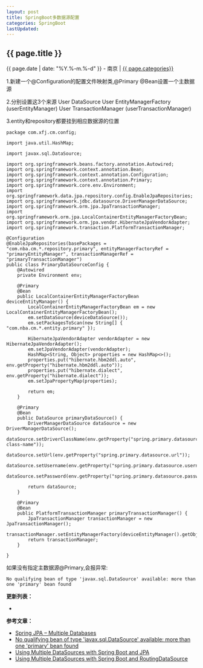 ```yaml
---
layout: post
title: SpringBoot多数据源配置
categories: SpringBoot
lastUpdated:
---
```


## {{ page.title }}

{{ page.date | date: "%Y.%-m.%-d" }} - 南京 | <a href="/archive#{{ page.categories }}">{{ page.categories}}</a>

1.新建一个@Configuration的配置文件映射类,@Primary @Bean设置一个主数据源

2.分别设置这3个来源
  User DataSource
  User EntityManagerFactory (userEntityManager)
  User TransactionManager (userTransactionManager)

3.entity和repository都要挂到相应数据源的位置

```
package com.xfj.cm.config;

import java.util.HashMap;

import javax.sql.DataSource;

import org.springframework.beans.factory.annotation.Autowired;
import org.springframework.context.annotation.Bean;
import org.springframework.context.annotation.Configuration;
import org.springframework.context.annotation.Primary;
import org.springframework.core.env.Environment;
import org.springframework.data.jpa.repository.config.EnableJpaRepositories;
import org.springframework.jdbc.datasource.DriverManagerDataSource;
import org.springframework.orm.jpa.JpaTransactionManager;
import org.springframework.orm.jpa.LocalContainerEntityManagerFactoryBean;
import org.springframework.orm.jpa.vendor.HibernateJpaVendorAdapter;
import org.springframework.transaction.PlatformTransactionManager;

@Configuration
@EnableJpaRepositories(basePackages = "com.nba.cm.*.repository.primary", entityManagerFactoryRef = "primaryEntityManager", transactionManagerRef = "primaryTransactionManager")
public class PrimaryDataSourceConfig {
	@Autowired
	private Environment env;

	@Primary
	@Bean
	public LocalContainerEntityManagerFactoryBean deviceEntityManager() {
		LocalContainerEntityManagerFactoryBean em = new LocalContainerEntityManagerFactoryBean();
		em.setDataSource(deviceDataSource());
		em.setPackagesToScan(new String[] { "com.nba.cm.*.entity.primary" });

		HibernateJpaVendorAdapter vendorAdapter = new HibernateJpaVendorAdapter();
		em.setJpaVendorAdapter(vendorAdapter);
		HashMap<String, Object> properties = new HashMap<>();
		properties.put("hibernate.hbm2ddl.auto", env.getProperty("hibernate.hbm2ddl.auto"));
		properties.put("hibernate.dialect", env.getProperty("hibernate.dialect"));
		em.setJpaPropertyMap(properties);

		return em;
	}

	@Primary
	@Bean
	public DataSource primaryDataSource() {
		DriverManagerDataSource dataSource = new DriverManagerDataSource();
		dataSource.setDriverClassName(env.getProperty("spring.primary.datasource.driver-class-name"));
		dataSource.setUrl(env.getProperty("spring.primary.datasource.url"));
		dataSource.setUsername(env.getProperty("spring.primary.datasource.username"));
		dataSource.setPassword(env.getProperty("spring.primary.datasource.password"));
		
		return dataSource;
	}

	@Primary
	@Bean
	public PlatformTransactionManager primaryTransactionManager() {
		JpaTransactionManager transactionManager = new JpaTransactionManager();
		transactionManager.setEntityManagerFactory(deviceEntityManager().getObject());
		return transactionManager;
	}

}
```

如果没有指定主数据源@Primary,会报异常:

```
No qualifying bean of type 'javax.sql.DataSource' available: more than one 'primary' bean found
```

**更新列表：**

*



**参考文章：**

* [Spring JPA – Multiple Databases][1]
* [No qualifying bean of type 'javax.sql.DataSource' available: more than one 'primary' bean found][2]
* [Using Multiple DataSources with Spring Boot and JPA][3]
* [Using Multiple DataSources with Spring Boot and RoutingDataSource][4]


[1]: http://www.baeldung.com/spring-data-jpa-multiple-databases
[2]: https://blog.csdn.net/u014078154/article/details/78959541
[3]: https://o7planning.org/en/11653/using-multiple-datasources-with-spring-boot-and-jpa
[4]: https://o7planning.org/en/10869/using-multiple-datasources-with-spring-boot-and-routingdatasource